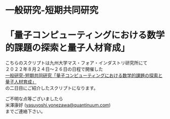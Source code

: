 # 一般研究-短期共同研究
# 「量子コンピューティングにおける数学的課題の探索と量子人材育成」
こちらのスクリプトは九州大学マス・フォア・インダストリ研究所にて  
２０２２年８月２４日～２６日の日程で開催した  
[一般研究-短期共同研究「量子コンピューティングにおける数学的課題の探索と量子人材育成」](https://joint.imi.kyushu-u.ac.jp/post-5401/)  
の二日目にご紹介したスクリプトになります。  

ご不明な点等ございましたら  
米澤康好 (yasuyoshi.yonezawa@quantinuum.com)  
までご連絡下さい。
